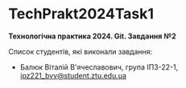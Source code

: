 # TechPrakt2024Task1
**Технологічна практика 2024. Git. Завдання №2**

Список студентів, які виконали завдання:
* Балюк Віталій В'ячеславович, група ІПЗ-22-1, ipz221_bvv@student.ztu.edu.ua
